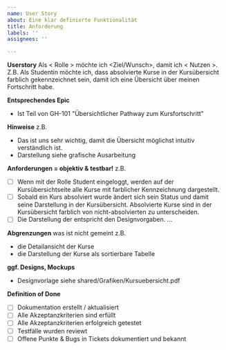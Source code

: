 ```yaml
---
name: User Story
about: Eine klar definierte Funktionalität
title: Anforderung
labels: ''
assignees: ''

---
```


**Userstory**
Als < Rolle > möchte ich <Ziel/Wunsch>, damit ich < Nutzen >.
Z.B. Als Studentin möchte ich, dass absolvierte Kurse in der Kursübersicht farblich gekennzeichnet sein, damit ich eine Übersicht über meinen Fortschritt habe.

**Entsprechendes Epic**
- Ist Teil von GH-101 "Übersichtlicher Pathway zum Kursfortschritt"

**Hinweise**
z.B.
- Das ist uns sehr wichtig, damit die Übersicht möglichst intuitiv verständlich ist.
- Darstellung siehe grafische Ausarbeitung

**Anforderungen = objektiv & testbar!**
z.B.
- [ ] Wenn mit der Rolle Student eingeloggt, werden auf der Kursübersichtseite alle Kurse mit farblicher Kennzeichnung dargestellt. 
- [ ] Sobald ein Kurs absolviert wurde ändert sich sein Status und damit seine Darstellung in der Kursübersicht. Absolvierte Kurse sind in der Kursübersicht farblich von nicht-absolvierten zu unterscheiden.
- [ ] Die Darstellung der entspricht den Designvorgaben.
...

**Abgrenzungen**
was ist nicht gemeint
z.B.
- die Detailansicht der Kurse
- die Darstellung der Kurse als sortierbare Tabelle

**ggf. Designs, Mockups**
- Designvorlage siehe shared/Grafiken/Kursuebersicht.pdf

**Definition of Done**
- [ ] Dokumentation erstellt / aktualisiert
- [ ] Alle Akzeptanzkriterien sind erfüllt
- [ ] Alle Akzeptanzkriterien erfolgreich getestet
- [ ] Testfälle wurden reviewt
- [ ] Offene Punkte & Bugs in Tickets dokumentiert und bekannt
